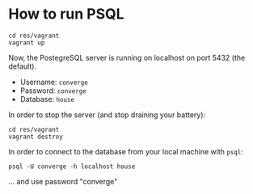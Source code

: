 # How to run PSQL

    cd res/vagrant
    vagrant up

Now, the PostegreSQL server is running on localhost on port 5432 (the default).

  * Username: `converge`
  * Password: `converge`
  * Database: `house`

In order to stop the server (and stop draining your battery):

    cd res/vagrant
    vagrant destroy


In order to connect to the database from your local machine with `psql`:

    psql -U converge -h localhost house

... and use password "converge"
